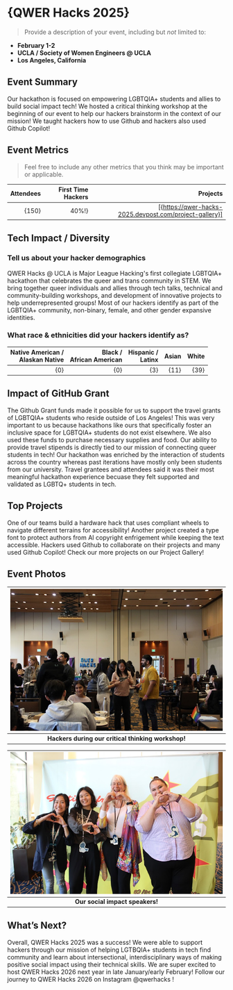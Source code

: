 # {QWER Hacks 2025} 
> Provide a description of your event, including but _not_ limited to: <br>
 - **February 1-2** 
 - **UCLA / Society of Women Engineers @ UCLA**
 - **Los Angeles, California**  

## Event Summary

Our hackathon is focused on empowering LGBTQIA+ students and allies to build social impact tech! We hosted a critical thinking workshop at the beginning of our event to help our hackers brainstorm in the context of our mission! We taught hackers how to use Github and hackers also used Github Copilot!

## Event Metrics 
> Feel free to include any other metrics that you think may be important or applicable. 

| Attendees |First Time Hackers| Projects|
|---------------:|--------------:|------------:|
|{150}|40%!}|[{https://qwer-hacks-2025.devpost.com/project-gallery}]

## Tech Impact / Diversity 

### Tell us about your hacker demographics
QWER Hacks @ UCLA is Major League Hacking's first collegiate LGBTQIA+ hackathon that celebrates the queer and trans community in STEM. We bring together queer individuals and allies through tech talks, technical and community-building workshops, and development of innovative projects to help underrepresented groups! Most of our hackers identify as part of the LGBTQIA+ community, non-binary, female, and other gender expansive identities.

### What race & ethnicities did your hackers identify as?
| Native American / <br> Alaskan Native | Black / <br> African American | Hispanic / <br> Latinx | Asian | White |
|---------------:|--------------:|------------:|---------:|--------:|
|{0}|{0}|{3}|{11}|{39}|

## Impact of GitHub Grant
The Github Grant funds made it possible for us to support the travel grants of LGBTQIA+ students who reside outside of Los Angeles! This was very important to us because hackathons like ours that specifically foster an inclusive space for LGBTQIA+ students do not exist elsewhere. We also used these funds to purchase necessary supplies and food. Our ability to provide travel stipends is directly tied to our mission of connecting queer students in tech! Our hackathon was enriched by the interaction of students across the country whereas past iterations have mostly only been students from our university. Travel grantees and attendees said it was their most meaningful hackathon experience becuase they felt supported and validated as LGBTQ+ students in tech.

## Top Projects

One of our teams build a hardware hack that uses compliant wheels to navigate different terrains for accessibility! Another project created a type font to protect authors from AI copyright enfrigement while keeping the text accessible. Hackers used Github to collaborate on their projects and many used Github Copilot!
Check our more projects on our Project Gallery!

## Event Photos

| <img src="https://github.com/MLH/GitHub-Education-Hackathon-Grant-Fund/blob/main/Hackathons_2025/Images/QWERHacks_hackers.jpg" width="500" height="auto"> |
|:--:|
| <b> Hackers during our critical thinking workshop!</b>|

| <img src="https://github.com/MLH/GitHub-Education-Hackathon-Grant-Fund/blob/main/Hackathons_2025/Images/QWERHacks_speakers.jpg" width="500" height="auto"> |
|:--:|
| <b> Our social impact speakers! </b>|

## What’s Next?
Overall, QWER Hacks 2025 was a success! We were able to support hackers through our mission of helping LGTBQIA+ students in tech find community and learn about intersectional, interdisciplinary ways of making positive social impact using their technical skills. We are super excited to host QWER Hacks 2026 next year in late January/early February!
Follow our journey to QWER Hacks 2026 on Instagram @qwerhacks ! 
